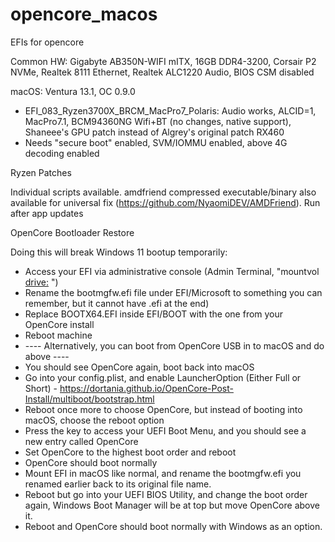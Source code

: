 # opencore_macos
EFIs for opencore

Common HW: Gigabyte AB350N-WIFI mITX, 16GB DDR4-3200, Corsair P2 NVMe, Realtek 8111 Ethernet, Realtek ALC1220 Audio, BIOS CSM disabled

macOS: Ventura 13.1, OC 0.9.0

* EFI_083_Ryzen3700X_BRCM_MacPro7_Polaris: Audio works, ALCID=1, MacPro7.1, BCM94360NG Wifi+BT (no changes, native support), Shaneee's GPU patch instead of Algrey's original patch RX460
* Needs "secure boot" enabled, SVM/IOMMU enabled, above 4G decoding enabled

Ryzen Patches

Individual scripts available. amdfriend compressed executable/binary also available for universal fix (https://github.com/NyaomiDEV/AMDFriend). Run after app updates

OpenCore Bootloader Restore

Doing this will break Windows 11 bootup temporarily:

* Access your EFI via administrative console (Admin Terminal, "mountvol <drive:> <Volume name>")
* Rename the bootmgfw.efi file under EFI/Microsoft to something you can remember, but it cannot have .efi at the end)
* Replace BOOTX64.EFI inside EFI/BOOT with the one from your OpenCore install
* Reboot machine
* ---- Alternatively, you can boot from OpenCore USB in to macOS and do above ----
* You should see OpenCore again, boot back into macOS
* Go into your config.plist, and enable LauncherOption (Either Full or Short) - https://dortania.github.io/OpenCore-Post-Install/multiboot/bootstrap.html
* Reboot once more to choose OpenCore, but instead of booting into macOS, choose the reboot option
* Press the key to access your UEFI Boot Menu, and you should see a new entry called OpenCore
* Set OpenCore to the highest boot order and reboot
* OpenCore should boot normally
* Mount EFI in macOS like normal, and rename the bootmgfw.efi you renamed earlier back to its original file name.
* Reboot but go into your UEFI BIOS Utility, and change the boot order again, Windows Boot Manager will be at top but move OpenCore above it.
* Reboot and OpenCore should boot normally with Windows as an option.
